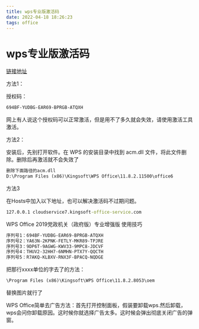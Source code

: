 ```yaml
---
title: wps专业版激活码
date: 2022-04-18 18:26:23
tags: office
---
```


# wps专业版激活码



[链接地址](https://www.77nn.net/3115.html)

方法1：

授权码：

```txt
694BF-YUDBG-EAR69-BPRGB-ATQXH
```

网上有人说这个授权码可以正常激活，但是用不了多久就会失效，请使用激活工具激活。

方法2：

安装后，先别打开软件。在 WPS 的安装目录中找到 acm.dll 文件，将此文件删除。删除后再激活就不会失效了

```txt
删除下面路径的acm.dll
D:\Program Files (x86)\Kingsoft\WPS Office\11.8.2.11500\office6
```



方法3

在Hosts中加入以下地址，也可以解决激活码不过期问题。

```cmd
127.0.0.1 cloudservice7.kingsoft-office-service.com
```



WPS Office 2019党政机关（政府版）专业增强版 使用技巧

```txt
序列号1：694BF-YUDBG-EAR69-BPRGB-ATQXH
序列号2：YA63N-2KPNK-FETLY-MKR89-TPJRE
序列号3：9DP6T-9AGWG-KWV33-9MPC8-JDCVF
序列号4：THUV2-32HH7-6NMHN-PTX7Y-QQCTH
序列号5：R7AKQ-KLBXV-RNX3F-BPACQ-NQDGE
```

把那行xxxx单位的字去了的方法：

```cmd
\Program Files (x86)\Kingsoft\WPS Office\11.8.2.8053\oem
```

替换图片就行了

WPS Office简单去广告方法：首先打开控制面板，假装要卸载wps.然后卸载，wps会问你卸载原因。这时候你就选择广告太多。这时候会弹出彻底关闭广告的弹窗。

